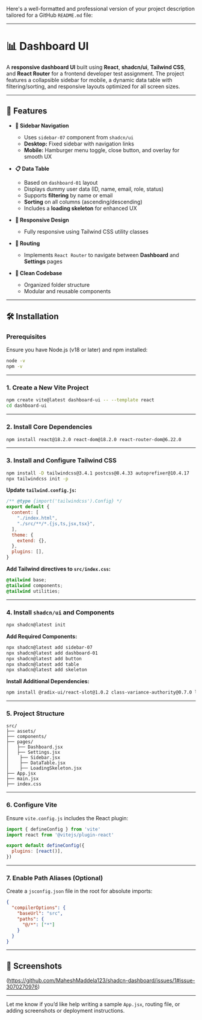 Here's a well-formatted and professional version of your project description tailored for a GitHub `README.md` file:

---

# 📊 Dashboard UI

A **responsive dashboard UI** built using **React**, **shadcn/ui**, **Tailwind CSS**, and **React Router** for a frontend developer test assignment. The project features a collapsible sidebar for mobile, a dynamic data table with filtering/sorting, and responsive layouts optimized for all screen sizes.

---

## 🚀 Features

* **🔗 Sidebar Navigation**

  * Uses `sidebar-07` component from `shadcn/ui`
  * **Desktop:** Fixed sidebar with navigation links
  * **Mobile:** Hamburger menu toggle, close button, and overlay for smooth UX

* **📋 Data Table**

  * Based on `dashboard-01` layout
  * Displays dummy user data (ID, name, email, role, status)
  * Supports **filtering** by name or email
  * **Sorting** on all columns (ascending/descending)
  * Includes a **loading skeleton** for enhanced UX

* **📱 Responsive Design**

  * Fully responsive using Tailwind CSS utility classes

* **🔀 Routing**

  * Implements `React Router` to navigate between **Dashboard** and **Settings** pages

* **🧼 Clean Codebase**

  * Organized folder structure
  * Modular and reusable components

---

## 🛠️ Installation

### Prerequisites

Ensure you have Node.js (v18 or later) and npm installed:

```bash
node -v
npm -v
```

---

### 1. Create a New Vite Project

```bash
npm create vite@latest dashboard-ui -- --template react
cd dashboard-ui
```

---

### 2. Install Core Dependencies

```bash
npm install react@18.2.0 react-dom@18.2.0 react-router-dom@6.22.0
```

---

### 3. Install and Configure Tailwind CSS

```bash
npm install -D tailwindcss@3.4.1 postcss@8.4.33 autoprefixer@10.4.17
npx tailwindcss init -p
```

**Update `tailwind.config.js`:**

```js
/** @type {import('tailwindcss').Config} */
export default {
  content: [
    "./index.html",
    "./src/**/*.{js,ts,jsx,tsx}",
  ],
  theme: {
    extend: {},
  },
  plugins: [],
}
```

**Add Tailwind directives to `src/index.css`:**

```css
@tailwind base;
@tailwind components;
@tailwind utilities;
```

---

### 4. Install `shadcn/ui` and Components

```bash
npx shadcn@latest init
```

**Add Required Components:**

```bash
npx shadcn@latest add sidebar-07
npx shadcn@latest add dashboard-01
npx shadcn@latest add button
npx shadcn@latest add table
npx shadcn@latest add skeleton
```

**Install Additional Dependencies:**

```bash
npm install @radix-ui/react-slot@1.0.2 class-variance-authority@0.7.0 lucide-react@0.441.0 tailwindcss-animate@1.0.7
```

---

### 5. Project Structure

```
src/
├── assets/
├── components/  
├── pages/
│   ├── Dashboard.jsx
│   ├── Settings.jsx
│    ├── Sidebar.jsx
│    ├── DataTable.jsx
│    ├── LoadingSkeleton.jsx
├── App.jsx
├── main.jsx
├── index.css
```

---

### 6. Configure Vite

Ensure `vite.config.js` includes the React plugin:

```js
import { defineConfig } from 'vite'
import react from '@vitejs/plugin-react'

export default defineConfig({
  plugins: [react()],
})
```

---

### 7. Enable Path Aliases (Optional)

Create a `jsconfig.json` file in the root for absolute imports:

```json
{
  "compilerOptions": {
    "baseUrl": "src",
    "paths": {
      "@/*": ["*"]
    }
  }
}
```

---

## 📸 Screenshots

(https://github.com/MaheshMaddela123/shadcn-dashboard/issues/1#issue-3070270976)

---

Let me know if you’d like help writing a sample `App.jsx`, routing file, or adding screenshots or deployment instructions.
